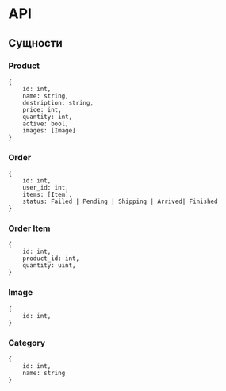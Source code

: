 # API

## Сущности


### Product

```
{
    id: int,
    name: string,
    destription: string,
    price: int,
    quantity: int,
    active: bool,
    images: [Image]
}
```

### Order

```
{
    id: int,
    user_id: int,
    items: [Item],
    status: Failed | Pending | Shipping | Arrived| Finished
}
```

### Order Item

```
{
    id: int,
    product_id: int,
    quantity: uint,
}
```

### Image 

```
{
    id: int,
}
```

### Category

```
{
    id: int,
    name: string
}
```

